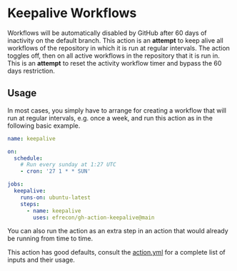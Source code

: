# Keepalive Workflows

Workflows will be automatically disabled by GitHub after 60 days of inactivity
on the default branch. This action is an **attempt** to keep alive all workflows
of the repository in which it is run at regular intervals. The action toggles
off, then on all active workflows in the repository that it is run in. This is
an **attempt** to reset the activity workflow timer and bypass the 60 days
restriction.

## Usage

In most cases, you simply have to arrange for creating a workflow that will run
at regular intervals, e.g. once a week, and run this action as in the following
basic example.

```yaml
name: keepalive

on:
  schedule:
    # Run every sunday at 1:27 UTC
    - cron: '27 1 * * SUN'

jobs:
  keepalive:
    runs-on: ubuntu-latest
    steps:
      - name: keepalive
        uses: efrecon/gh-action-keepalive@main
```

You can also run the action as an extra step in an action that would already be
running from time to time.

This action has good defaults, consult the [action.yml](./action.yml) for a
complete list of inputs and their usage.
